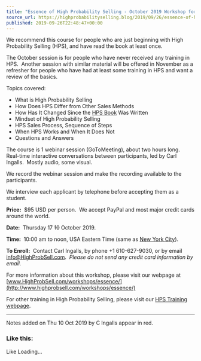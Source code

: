 ```yaml
---
title: "Essence of High Probability Selling - October 2019 Workshop for Beginners"
source_url: https://highprobabilityselling.blog/2019/09/26/essence-of-high-probability-selling-october-2019-workshop
published: 2019-09-26T22:48:47+00:00
---
```

We recommend this course for people who are just beginning with High Probability Selling (HPS), and have read the book at least once.


The October session is for people who have never received any training in HPS.  Another session with similar material will be offered in November as a refresher for people who have had at least some training in HPS and want a review of the basics.


Topics covered:


* What is High Probability Selling
* How Does HPS Differ from Other Sales Methods
* How Has It Changed Since the [HPS Book](http://HighProbSell.com/book_hps/) Was Written
* Mindset of High Probability Selling
* HPS Sales Process, Sequence of Steps
* When HPS Works and When It Does Not
* Questions and Answers


The course is 1 webinar session (GoToMeeting), about two hours long.  Real\-time interactive conversations between participants, led by Carl Ingalls.  Mostly audio, some visual.


We record the webinar session and make the recording available to the participants.


We interview each applicant by telephone before accepting them as a student.


**Price:**  $95 USD per person.  We accept PayPal and most major credit cards around the world.


**Date:**  Thursday 17 ~~10~~ October 2019\.


**Time:**  10:00 am to noon, USA Eastern Time (same as [New York City](https://www.timeanddate.com/time/zone/usa/new-york)).


**To Enroll:**  Contact Carl Ingalls, by phone \+1 610\-627\-9030, or by email info@HighProbSell.com.  *Please do not send any credit card information by email.*


For more information about this workshop, please visit our webpage at [www.HighProbSell.com/workshops/essence/](http://www.highprobsell.com/workshops/essence/)


For other training in High Probability Selling, please visit our [HPS Training webpage](http://www.highprobsell.com/workshops/index.html).




---


Notes added on Thu 10 Oct 2019 by C Ingalls appear in red.


### Like this:

Like Loading...
